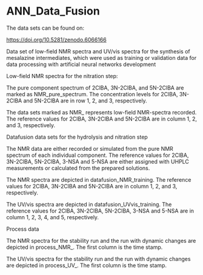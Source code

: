 # ANN_Data_Fusion

The data sets can be found on:

https://doi.org/10.5281/zenodo.6066166

Data set of low-field NMR spectra and UV/vis spectra for the synthesis of mesalazine intermediates, which were used as training or validation data for data processing with artificial neural networks development

Low-field NMR spectra for the nitration step:

The pure component spectrum of 2ClBA, 3N-2ClBA, and 5N-2ClBA are marked as NMR_pure_spectrum. The concentration levels for 2ClBA, 3N-2ClBA and 5N-2ClBA are in row 1, 2, and 3, respectively.

The data sets marked as NMR_ represents low-field NMR-spectra recorded. The reference values for 2ClBA, 3N-2ClBA and 5N-2ClBA are in column 1, 2, and 3, respectively.

Datafusion data sets for the hydrolysis and nitration step

The NMR data are either recorded or simulated from the pure NMR spectrum of each individual component. The reference values for 2ClBA, 3N-2ClBA, 5N-2ClBA, 3-NSA and 5-NSA are either assigned with UHPLC measurements or calculated from the prepared solutions.

The NMR spectra are depicted in datafusion_NMR_training. The reference values for 2ClBA, 3N-2ClBA and 5N-2ClBA are in column 1, 2, and 3, respectively.

The UV/vis spectra are depicted in datafusion_UVvis_training. The reference values for 2ClBA, 3N-2ClBA, 5N-2ClBA, 3-NSA and 5-NSA are in column 1, 2, 3, 4, and 5, respectively.

Process data

The NMR spectra for the stability run and the run with dynamic changes are depicted in process_NMR_. The first column is the time stamp.

The UV/vis spectra for the stability run and the run with dynamic changes are depicted in process_UV_. The first column is the time stamp.
